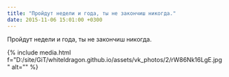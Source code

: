 ```yaml
---
title: "Пройдут недели и года, ты не закончиш никогда."
date: 2015-11-06 15:01:00 +0300
---
```


Пройдут недели и года, ты не закончиш никогда.

{% include media.html f="D:/site/GiT/whiteldragon.github.io/assets/vk_photos/2/rW86Nk16LgE.jpg" alt="" %}
